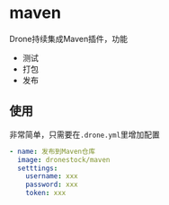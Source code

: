 # maven

Drone持续集成Maven插件，功能

- 测试
- 打包
- 发布

## 使用

非常简单，只需要在`.drone.yml`里增加配置

```yaml
- name: 发布到Maven仓库
  image: dronestock/maven
  setttings:
    username: xxx
    password: xxx
    token: xxx
```
